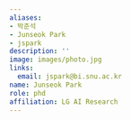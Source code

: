 ```yaml
---
aliases:
- 박준석
- Junseok Park
- jspark
description: ''
image: images/photo.jpg
links:
  email: jspark@bi.snu.ac.kr
name: Junseok Park
role: phd
affiliation: LG AI Research
---
```

